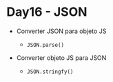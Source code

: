 # Day16 - JSON

* Converter JSON para objeto JS
    * `JSON.parse()`

* Converter objeto JS para JSON
    * `JSON.stringfy()`
